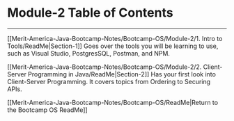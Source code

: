 # Module-2 Table of Contents
---

[[Merit-America-Java-Bootcamp-Notes/Bootcamp-OS/Module-2/1. Intro to Tools/ReadMe|Section-1]] Goes over the tools you will be learning to use, such as Visual Studio, PostgresSQL, Postman, and NPM.

[[Merit-America-Java-Bootcamp-Notes/Bootcamp-OS/Module-2/2. Client-Server Programming in Java/ReadMe|Section-2]] Has your first look into Client-Server Programming. It covers topics from Ordering to Securing APIs.

[[Merit-America-Java-Bootcamp-Notes/Bootcamp-OS/ReadMe|Return to the Bootcamp OS ReadMe]] 